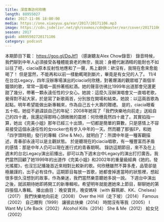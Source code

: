 ```yaml
---
title: 深度專訪何欣穗
length: 88955027
date: 2017-11-06 18:00:00
media: https://one.xiaoyuu.ga/ear/2017/20171106.mp3
image: https://cdn.jsdelivr.net/gh/coxmos/cdn@master/ear/cover/20171106.jpeg
season: 2017
guid: a8895502720171106
category: podcast
---
```


本期節目下載： <a href="https://l.facebook.com/l.php?u=https%3A%2F%2Fgoo.gl%2FDqJtf1&amp;h=ATOdtdkc0TaAmxyBImkzbCQUD1TY6ncUrh0VltTniUBbGUp0_UdLn3y5CzfY4QjBf_9WPDUND2Q8X5eLo4H15t3huAhGXgDAgoJYQFJoR0jss-TJXyAn1sXr8hI2GfO4gOhl2bZh2NiNnLY">https://goo.gl/DqJtf1</a> （感謝聽友Alex Chow錄音）
錄音時候，我們聊到中年人必須接受各種體能衰老的無奈，我說：身體代謝酒精的能耐也不如以往了吧，ciacia原本反射性地應和了一聲，馬上翻供：欸沒有，我現在愈來愈能喝了！
但是當然，不能再和以前一樣動輒喝到斷片，畢竟是有女兒的人了。
11/4在台北Legacy，四年沒辦專場演出的ciacia何欣穗，對著爆滿的觀眾唱了兩個半鐘頭的歌，常常一面唱一面拎著瓶紅酒。她的聲音彷彿比1999年出道那會兒還更甜了幾分，帶著一顆永遠任性的少女心。她說：這麼久沒辦演唱會又一直唱老歌，覺得對不起大家，於是寫了新歌兩首，分別放在開場和結束。她說：以這兩首歌為起點，明年希望能做出新專輯來，作為自己五十大壽的贈禮。
是的，ciacia眼看五十啦。她從不避諱談自己的年紀：2008年她寫了「我們快樂地向前走」送給自己的四十歲，我還記得那時心頭微微的震撼：何欣穗竟然四十歲了。其實掐指一算，她出《完美小姐》那年已經三十出頭，一切都是簡單的算數，只是感情上不容易接受這個永遠任性的女rocker也有步入中年的一天。然而聽了那張EP，和她「四字頭時期」發行的專輯《She &amp; Me》，就明白了：所謂中年是一種客觀描述，青春卻永遠可以是主觀狀態。
於是聽現在的ciacia唱歌，有一種豐富而矛盾的感情：那是中年人仍可以現在進行式的青春期啊。
錄訪這期節目，來不及在上週末的台北Legacy演出前播出，卻可以為下週末台中Legacy的演出打打廣告。我們當然回顧了她1999年的出道作《完美小姐》和2002年的重量級經典《她的。發光搖擺》，也沒忘記播幾首近來相對比較新的歌。何欣穗雖然不算多產，品管卻是極嚴謹的，出手必有佳作。這期節目每放一首歌，她都會掉進當時的狀態裡，想起很多很久沒想到的故事，作為樂迷，我們當然樂意聽她多說一說。
下週台中演出之後，就該期待她即將開工的新專輯啦。希望明年就能邀她來上節目，聊聊她的第四張個人專輯。
播出曲目：
晚安寶貝，晚安媽咪（with 蘇珮卿、KK、Chelsea）（2017）
我們快樂地向前走（2008）
Over the Hill（走下坡）（2014）
Famous（2002）
自己餵狗（1999）
讓彼此快樂（2014）
時間沒有等我（2005）
I Want My Life Back（2002）
Alcohol Kills（2014）
She &amp; Me（2012）
給女兒（2002）

